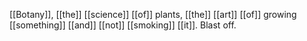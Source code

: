 [[Botany]], [[the]] [[science]] [[of]] plants, [[the]] [[art]] [[of]] growing [[something]] [[and]] [[not]] [[smoking]] [[it]]. Blast off.